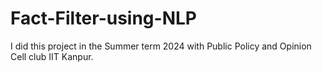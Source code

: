 # Fact-Filter-using-NLP
I did this project in the Summer term 2024 with Public Policy and Opinion Cell club IIT Kanpur.
